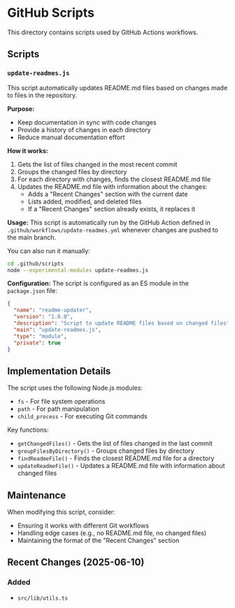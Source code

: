 # GitHub Scripts

This directory contains scripts used by GitHub Actions workflows.

## Scripts

### `update-readmes.js`

This script automatically updates README.md files based on changes made to files in the repository.

**Purpose:**

- Keep documentation in sync with code changes
- Provide a history of changes in each directory
- Reduce manual documentation effort

**How it works:**

1. Gets the list of files changed in the most recent commit
2. Groups the changed files by directory
3. For each directory with changes, finds the closest README.md file
4. Updates the README.md file with information about the changes:
   - Adds a "Recent Changes" section with the current date
   - Lists added, modified, and deleted files
   - If a "Recent Changes" section already exists, it replaces it

**Usage:**
This script is automatically run by the GitHub Action defined in `.github/workflows/update-readmes.yml` whenever changes are pushed to the main branch.

You can also run it manually:

```bash
cd .github/scripts
node --experimental-modules update-readmes.js
```

**Configuration:**
The script is configured as an ES module in the `package.json` file:

```json
{
  "name": "readme-updater",
  "version": "1.0.0",
  "description": "Script to update README files based on changed files",
  "main": "update-readmes.js",
  "type": "module",
  "private": true
}
```

## Implementation Details

The script uses the following Node.js modules:

- `fs` - For file system operations
- `path` - For path manipulation
- `child_process` - For executing Git commands

Key functions:

- `getChangedFiles()` - Gets the list of files changed in the last commit
- `groupFilesByDirectory()` - Groups changed files by directory
- `findReadmeFile()` - Finds the closest README.md file for a directory
- `updateReadmeFile()` - Updates a README.md file with information about changed files

## Maintenance

When modifying this script, consider:

- Ensuring it works with different Git workflows
- Handling edge cases (e.g., no README.md file, no changed files)
- Maintaining the format of the "Recent Changes" section





















## Recent Changes (2025-06-10)

### Added

- `src/lib/utils.ts`

